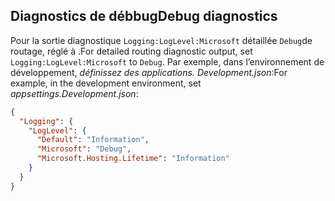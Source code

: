 ## <a name="debug-diagnostics"></a><span data-ttu-id="f578d-101">Diagnostics de débbug</span><span class="sxs-lookup"><span data-stu-id="f578d-101">Debug diagnostics</span></span>

<span data-ttu-id="f578d-102">Pour la sortie diagnostique `Logging:LogLevel:Microsoft` détaillée `Debug`de routage, réglé à .</span><span class="sxs-lookup"><span data-stu-id="f578d-102">For detailed routing diagnostic output, set `Logging:LogLevel:Microsoft` to `Debug`.</span></span> <span data-ttu-id="f578d-103">Par exemple, dans l’environnement de développement, *définissez des applications. Development.json*:</span><span class="sxs-lookup"><span data-stu-id="f578d-103">For example, in the development environment, set *appsettings.Development.json*:</span></span>

```JSON
{
  "Logging": {
    "LogLevel": {
      "Default": "Information",
      "Microsoft": "Debug",
      "Microsoft.Hosting.Lifetime": "Information"
    }
  }
}